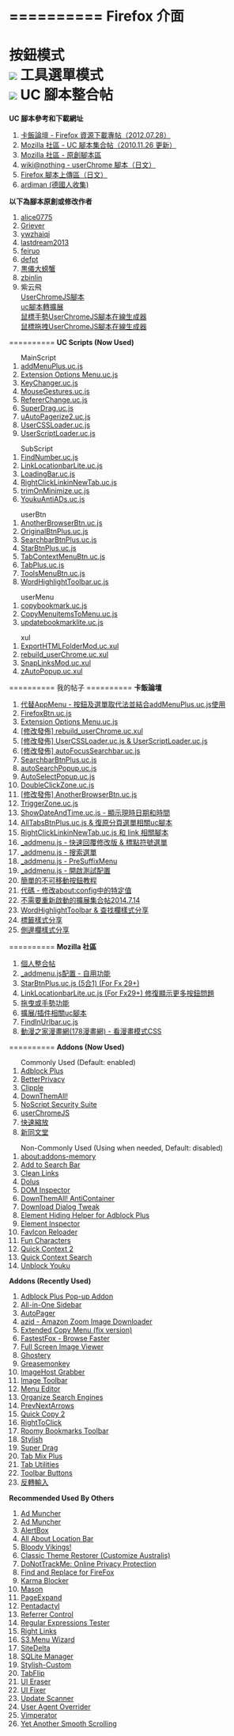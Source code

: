 ==========
Firefox 介面
==========
按鈕模式<br>
<img src="https://mozest.com/attachment/201408/11/100724_1407742327CYIc.png">
工具選單模式<br>
<img src="https://mozest.com/attachment/201408/11/100724_1407742328eKaa.png">
UC 腳本整合帖
==========
<b>UC 腳本參考和下載網址</b>
<ol>
<li><a href="http://bbs.kafan.cn/thread-1340501-1-1.html">卡飯論壇 - Firefox 資源下載專帖（2012.07.28）</a><br></li>
<li><a href="https://g.mozest.com/thread-26773-1-1">Mozilla 社區 - UC 腳本集合帖（2010.11.26 更新）</a><br></li>
<li><a href="https://j.mozest.com/zh-CN/">Mozilla 社區 - 原創腳本區</a><br></li>
<li><a href="http://wiki.nothing.sh/page/userChrome.js%CD%D1%A5%B9%A5%AF%A5%EA%A5%D7%A5%C8#vfb09d65">wiki@nothing - userChrome 腳本（日文）</a><br></li>
<li><a href="http://u6.getuploader.com/script/">Firefox 腳本上傳區（日文）</a><br></li>
<li><a href="https://github.com/ardiman/userChrome.js">ardiman (德國人收集)</a><br></li>
</ol>
<b>以下為腳本原創或修改作者</b>
<ol>
<li><a href="https://github.com/alice0775/userChrome.js">alice0775</a><br></li>
<li><a href="https://github.com/Griever/userChromeJS">Griever</a><br></li>
<li><a href="https://github.com/ywzhaiqi/userChromeJS">ywzhaiqi</a><br></li>
<li><a href="https://github.com/lastdream2013/userChrome">lastdream2013</a><br></li>
<li><a href="https://github.com/feiruo/userChromeJS">feiruo</a><br></li>
<li><a href="https://github.com/defpt/userChromeJs">defpt</a><br></li>
<li><a href="http://pan.baidu.com/share/home?uk=2467242534#category/type=0">黒儀大螃蟹</a><br></li>
<li><a href="https://bitbucket.org/zbinlin">zbinlin</a><br></li>
<li>紫云飛</li>
<a href="http://www.cnblogs.com/ziyunfei/archive/2011/11/25/2263756.html">UserChromeJS腳本</a><br>
<a href="http://www.cnblogs.com/ziyunfei/archive/2012/02/05/2338725.html">uc腳本轉擴展</a><br>
<a href="http://www.cnblogs.com/ziyunfei/archive/2011/12/15/2289504.html">鼠標手勢UserChromeJS腳本在線生成器</a><br>
<a href="http://www.cnblogs.com/ziyunfei/archive/2011/12/20/2293928.html">鼠標拖拽UserChromeJS腳本在線生成器</a><br>
</ol>
==========
<b>UC Scripts (Now Used)</b></br>
<ol>
MainScript
<li><a href="https://github.com/Drager-oos/userChrome/blob/master/MainScript/addMenuPlus.uc.js">addMenuPlus.uc.js</a><br></li>
<li><a href="https://github.com/Drager-oos/userChrome/blob/master/MainScript/Extension%20Options%20Menu.uc.js">Extension Options Menu.uc.js</a><br></li>
<li><a href="https://github.com/Drager-oos/userChrome/blob/master/MainScript/KeyChanger.uc.js">KeyChanger.uc.js</a><br></li>
<li><a href="https://github.com/Drager-oos/userChrome/blob/master/MainScript/MouseGestures.uc.js">MouseGestures.uc.js</a><br></li>
<li><a href="https://github.com/Drager-oos/userChrome/blob/master/MainScript/RefererChange.uc.js">RefererChange.uc.js</a><br></li>
<li><a href="https://github.com/Drager-oos/userChrome/blob/master/MainScript/SuperDrag.uc.js">SuperDrag.uc.js</a><br></li>
<li><a href="https://github.com/Drager-oos/userChrome/blob/master/MainScript/uAutoPagerize2.uc.js">uAutoPagerize2.uc.js</a><br></li>
<li><a href="https://github.com/Drager-oos/userChrome/blob/master/MainScript/UserCSSLoader.uc.js">UserCSSLoader.uc.js</a><br></li>
<li><a href="https://github.com/Drager-oos/userChrome/blob/master/MainScript/UserScriptLoader.uc.js">UserScriptLoader.uc.js</a><br></li>
</ol>
<ol>
SubScript
<li><a href="https://github.com/Drager-oos/userChrome/blob/master/SubScript/FindNumber.uc.js">FindNumber.uc.js</a><br></li>
<li><a href="https://github.com/Drager-oos/userChrome/blob/master/SubScript/LinkLocationbarLite.uc.js">LinkLocationbarLite.uc.js</a><br></li>
<li><a href="https://github.com/Drager-oos/userChrome/blob/master/SubScript/LoadingBar.uc.js">LoadingBar.uc.js</a><br></li>
<li><a href="https://github.com/Drager-oos/userChrome/blob/master/SubScript/RightClickLinkinNewTab.uc.js">RightClickLinkinNewTab.uc.js</a><br></li>
<li><a href="https://github.com/Drager-oos/userChrome/blob/master/SubScript/trimOnMinimize.uc.js">trimOnMinimize.uc.js</a><br></li>
<li><a href="https://github.com/Drager-oos/userChrome/blob/master/SubScript/YoukuAntiADs.uc.js">YoukuAntiADs.uc.js</a><br></li>
</ol>
<ol>
userBtn
<li><a href="https://github.com/Drager-oos/userChrome/blob/master/BtnPlus/AnotherBrowserBtn.uc.js">AnotherBrowserBtn.uc.js</a><br></li>
<li><a href="https://github.com/Drager-oos/userChrome/blob/master/BtnPlus/OriginalBtnPlus.uc.js">OriginalBtnPlus.uc.js</a><br></li>
<li><a href="https://github.com/Drager-oos/userChrome/blob/master/BtnPlus/SearchbarBtnPlus.uc.js">SearchbarBtnPlus.uc.js</a><br></li>
<li><a href="https://github.com/Drager-oos/userChrome/blob/master/BtnPlus/StarBtnPlus.uc.js">StarBtnPlus.uc.js</a><br></li>
<li><a href="https://github.com/Drager-oos/userChrome/blob/master/BtnPlus/TabContextMenuBtn.uc.js">TabContextMenuBtn.uc.js</a><br></li>
<li><a href="https://github.com/Drager-oos/userChrome/blob/master/BtnPlus/TabPlus.uc.js">TabPlus.uc.js</a><br></li>
<li><a href="https://github.com/Drager-oos/userChrome/blob/master/BtnPlus/ToolsMenuBtn.uc.js">ToolsMenuBtn.uc.js</a><br></li>
<li><a href="https://github.com/Drager-oos/userChrome/blob/master/BtnPlus/WordHighlightToolbar.uc.js">WordHighlightToolbar.uc.js</a><br></li>
</ol>
<ol>
userMenu
<li><a href="https://github.com/Drager-oos/userChrome/blob/master/userMenu/copybookmark.uc.js">copybookmark.uc.js</a><br></li>
<li><a href="https://github.com/Drager-oos/userChrome/blob/master/userMenu/CopyMenuitemsToMenu.uc.js">CopyMenuitemsToMenu.uc.js</a><br></li>
<li><a href="https://github.com/Drager-oos/userChrome/blob/master/userMenu/updatebookmarklite.uc.js">updatebookmarklite.uc.js</a><br></li>
</ol>
<ol>
xul
<li><a href="https://github.com/Drager-oos/userChrome/blob/master/xul/ExportHTMLFolderMod.uc.xul">ExportHTMLFolderMod.uc.xul</a><br></li>
<li><a href="https://github.com/Drager-oos/userChrome/blob/master/xul/rebuild_userChrome.uc.xul">rebuild_userChrome.uc.xul</a><br></li>
<li><a href="https://github.com/Drager-oos/userChrome/blob/master/xul/SnapLinksMod.uc.xul">SnapLinksMod.uc.xul</a><br></li>
<li><a href="https://github.com/Drager-oos/userChrome/blob/master/xul/zAutoPopup.uc.xul">zAutoPopup.uc.xul</a><br></li>
</ol>
==========
我的帖子
==========
<b>卡飯論壇</b>
<ol>
<li><a href="http://bbs.kafan.cn/thread-1739599-1-1.html">代替AppMenu - 按鈕及選單取代法並結合addMenuPlus.uc.js使用</a><br></li>
<li><a href="http://bbs.kafan.cn/thread-1759163-1-1.html">FirefoxBtn.uc.js</a><br></li>
<li><a href="http://bbs.kafan.cn/thread-1755436-1-1.html">Extension Options Menu.uc.js</a><br></li>
<li><a href="http://bbs.kafan.cn/thread-1754228-1-1.html">[修改發佈] rebuild_userChrome.uc.xul</a><br></li>
<li><a href="http://bbs.kafan.cn/thread-1754182-1-1.html">[修改發佈] UserCSSLoader.uc.js & UserScriptLoader.uc.js</a><br></li>
<li><a href="http://bbs.kafan.cn/thread-1739617-1-1.html">[修改發佈] autoFocusSearchbar.uc.js</a><br></li>
<li><a href="http://bbs.kafan.cn/thread-1741525-1-1.html">SearchbarBtnPlus.uc.js</a><br></li>
<li><a href="http://bbs.kafan.cn/thread-1749331-1-1.html">autoSearchPopup.uc.js</a><br></li>
<li><a href="http://bbs.kafan.cn/thread-1759415-1-1.html">AutoSelectPopup.uc.js</a><br></li>
<li><a href="http://bbs.kafan.cn/thread-1761923-1-1.html">DoubleClickZone.uc.js</a><br></li>
<li><a href="http://bbs.kafan.cn/thread-1739635-1-1.html">[修改發佈] AnotherBrowserBtn.uc.js</a><br></li>
<li><a href="http://bbs.kafan.cn/thread-1748650-1-1.html">TriggerZone.uc.js</a><br></li>
<li><a href="http://bbs.kafan.cn/thread-1747400-1-1.html">ShowDateAndTime.uc.js - 顯示現時日期和時間</a><br></li>
<li><a href="http://bbs.kafan.cn/thread-1739999-1-1.html">AllTabsBtnPlus.uc.js & 復原分頁選單相關uc腳本</a><br></li>
<li><a href="http://bbs.kafan.cn/thread-1755453-1-1.html">RightClickLinkinNewTab.uc.js 和 link 相關腳本</a><br></li>
<li><a href="http://bbs.kafan.cn/thread-1739649-1-1.html">_addmenu.js - 快速回覆修改版 & 標點符號選單</a><br></li>
<li><a href="http://bbs.kafan.cn/thread-1750226-1-1.html">_addmenu.js - 搜索選單</a><br></li>
<li><a href="http://bbs.kafan.cn/thread-1752591-1-1.html">_addmenu.js - PreSuffixMenu</a><br></li>
<li><a href="http://bbs.kafan.cn/thread-1757983-1-1.html">_addmenu.js - 開啟測試配置</a><br></li>
<li><a href="http://bbs.kafan.cn/thread-1743344-1-1.html">簡單的不可移動按鈕教程</a><br></li>
<li><a href="http://bbs.kafan.cn/thread-1743975-1-1.html">代碼 - 修改about:config中的特定值</a><br></li>
<li><a href="http://bbs.kafan.cn/thread-1754619-1-1.html">不需要重新啟動的擴展集合帖2014.7.14</a><br></li>
<li><a href="http://bbs.kafan.cn/thread-1756715-1-1.html">WordHighlightToolbar & 查找欄樣式分享</a><br></li>
<li><a href="http://bbs.kafan.cn/thread-1758572-1-1.html">標籤樣式分享</a><br></li>
<li><a href="http://bbs.kafan.cn/thread-1758660-1-1.html">側邊欄樣式分享</a><br></li>
</ol>
==========
<b>Mozilla 社區</b>
<ol>
<li><a href="http://g.mozest.com/thread-41396-1-1">個人整合帖</a><br></li>
<li><a href="http://g.mozest.com/thread-44436-1-1">_addmenu.js配置 - 自用功能</a><br></li>
<li><a href="http://g.mozest.com/thread-43774-1-1">StarBtnPlus.uc.js (5合1) (For Fx 29+)</a><br></li>
<li><a href="http://g.mozest.com/thread-44687-1-1">LinkLocationbarLite.uc.js (For Fx29+) 修復顯示更多按鈕問題</a><br></li>
<li><a href="http://g.mozest.com/thread-44453-1-1">拖曳或手勢功能</a><br></li>
<li><a href="http://g.mozest.com/thread-44382-1-1">擴展/插件相關uc腳本</a><br></li>
<li><a href="http://g.mozest.com/thread-43981-1-1">FindInUrlbar.uc.js</a><br></li>
<li><a href="http://g.mozest.com/thread-43730-1-1">動漫之家漫畫網(178漫畫網) - 看漫畫模式CSS</a><br></li>
</ol>
==========
<b>Addons (Now Used)</b><br>
<ol>
Commonly Used (Default: enabled)
<li><a href="https://addons.mozilla.org/zh-TW/firefox/addon/adblock-plus/">Adblock Plus</a><br></li>
<li><a href="https://addons.mozilla.org/zh-TW/firefox/addon/betterprivacy/">BetterPrivacy</a><br></li>
<li><a href="https://addons.mozilla.org/zh-TW/firefox/addon/clipple/">Clipple</a><br></li>
<li><a href="https://addons.mozilla.org/zh-TW/firefox/addon/downthemall/">DownThemAll!</a><br></li>
<li><a href="https://addons.mozilla.org/zh-tw/firefox/addon/noscript/">NoScript Security Suite</a><br></li>
<li><a href="http://userchromejs.mozdev.org/">userChromeJS</a><br></li>
<li><a href="https://addons.mozilla.org/zh-TW/firefox/addon/zoom-panel/">快速縮放</a><br></li>
<li><a href="https://addons.mozilla.org/zh-TW/firefox/addon/%E6%96%B0%E5%90%8C%E6%96%87%E5%A0%82-new-tong-wen-tang/">新同文堂</a><br></li>
</ol>
<ol>
Non-Commonly Used (Using when needed, Default: disabled)
<li><a href="https://addons.mozilla.org/zh-TW/firefox/addon/about-addons-memory/">about:addons-memory</a><br></li>
<li><a href="https://addons.mozilla.org/zh-TW/firefox/addon/add-to-search-bar/">Add to Search Bar</a><br></li>
<li><a href="https://addons.mozilla.org/zh-TW/firefox/addon/clean-links/">Clean Links</a><br></li>
<li><a href="https://addons.mozilla.org/zh-TW/firefox/addon/dolus/">Dolus</a><br></li>
<li><a href="https://addons.mozilla.org/zh-TW/firefox/addon/dom-inspector-6622/">DOM Inspector</a><br></li>
<li><a href="https://addons.mozilla.org/zh-TW/firefox/addon/downthemall-anticontainer/">DownThemAll! AntiContainer</a><br></li>
<li><a href="https://addons.mozilla.org/zh-TW/firefox/addon/download-dialog-tweak/">Download Dialog Tweak</a><br></li>
<li><a href="https://addons.mozilla.org/zh-TW/firefox/addon/elemhidehelper/">Element Hiding Helper for Adblock Plus</a><br></li>
<li><a href="https://addons.mozilla.org/zh-TW/firefox/addon/element-inspector/">Element Inspector</a><br></li>
<li><a href="https://addons.mozilla.org/zh-TW/firefox/addon/faviconreloader/">FavIcon Reloader</a><br></li>
<li><a href="https://addons.mozilla.org/zh-TW/firefox/addon/fun-characters/">Fun Characters</a><br></li>
<li><a href="https://addons.mozilla.org/zh-TW/firefox/addon/quick-context-2/">Quick Context 2</a><br></li>
<li><a href="https://addons.mozilla.org/zh-TW/firefox/addon/quickcontextsearch/">Quick Context Search</a><br></li>
<li><a href="https://addons.mozilla.org/zh-TW/firefox/addon/unblock-youku/">Unblock Youku</a><br></li>
</ol>
<b>Addons (Recently Used)</b>
<ol>
<li><a href="https://addons.mozilla.org/zh-TW/firefox/addon/adblock-plus-pop-up-addon/">Adblock Plus Pop-up Addon</a><br></li>
<li><a href="https://addons.mozilla.org/zh-TW/firefox/addon/all-in-one-sidebar/">All-in-One Sidebar</a><br></li>
<li><a href="https://addons.mozilla.org/zh-TW/firefox/addon/autopager/">AutoPager</a><br></li>
<li><a href="https://addons.mozilla.org/zh-TW/firefox/addon/azid-amazon-zoom-image-downloa/">azid - Amazon Zoom Image Downloader</a><br></li>
<li><a href="https://addons.mozilla.org/zh-TW/firefox/addon/extended-copy-menu-fix-vers/">Extended Copy Menu (fix version)</a><br></li>
<li><a href="https://addons.mozilla.org/zh-TW/firefox/addon/fastestfox-browse-faster/">FastestFox - Browse Faster</a><br></li>
<li><a href="https://addons.mozilla.org/zh-TW/firefox/addon/full-screen-image-viewer/">Full Screen Image Viewer</a><br></li>
<li><a href="https://addons.mozilla.org/zh-TW/firefox/addon/ghostery/">Ghostery</a><br></li>
<li><a href="https://addons.mozilla.org/zh-TW/firefox/addon/greasemonkey/">Greasemonkey</a><br></li>
<li><a href="https://addons.mozilla.org/zh-TW/firefox/addon/imagehost-grabber/">ImageHost Grabber</a><br></li>
<li><a href="https://addons.mozilla.org/zh-TW/firefox/addon/image-toolbar/">Image Toolbar</a><br></li>
<li><a href="https://addons.mozilla.org/zh-TW/firefox/addon/menu-editor/">Menu Editor</a><br></li>
<li><a href="https://addons.mozilla.org/zh-TW/firefox/addon/organize-search-engines/">Organize Search Engines</a><br></li>
<li><a href="https://addons.mozilla.org/zh-TW/firefox/addon/prevnextarrows/">PrevNextArrows</a><br></li>
<li><a href="https://addons.mozilla.org/zh-TW/firefox/addon/quick-copy-2/">Quick Copy 2</a><br></li>
<li><a href="https://addons.mozilla.org/zh-TW/firefox/addon/righttoclick/">RightToClick</a><br></li>
<li><a href="https://addons.mozilla.org/zh-TW/firefox/addon/roomy-bookmarks-toolbar/">Roomy Bookmarks Toolbar</a><br></li>
<li><a href="https://addons.mozilla.org/zh-TW/firefox/addon/stylish/">Stylish</a><br></li>
<li><a href="https://addons.mozilla.org/zh-TW/firefox/addon/super-drag/">Super Drag</a><br></li>
<li><a href="https://addons.mozilla.org/zh-TW/firefox/addon/tab-mix-plus/">Tab Mix Plus</a><br></li>
<li><a href="https://addons.mozilla.org/zh-TW/firefox/addon/tab-utilities/">Tab Utilities</a><br></li>
<li><a href="https://addons.mozilla.org/zh-TW/firefox/addon/toolbar-buttons/">Toolbar Buttons</a><br></li>
<li><a href="https://addons.mozilla.org/zh-TW/firefox/addon/invert-input/">反轉輸入</a><br></li>
</ol>
<b>Recommended Used By Others</b>
<ol>
<li><a href="http://www.admuncher.com/download.shtml">Ad Muncher</a><br></li>
<li><a href="http://baike.baidu.com/view/1800356.htm">Ad Muncher</a><br></li>
<li><a href="https://addons.mozilla.org/zh-TW/firefox/addon/alertbox/">AlertBox</a><br></li>
<li><a href="https://addons.mozilla.org/zh-TW/firefox/addon/all-about-location-bar/">All About Location Bar</a><br></li>
<li><a href="https://addons.mozilla.org/zh-TW/firefox/addon/bloody-vikings/">Bloody Vikings!</a><br></li>
<li><a href="https://addons.mozilla.org/zh-TW/firefox/addon/classicthemerestorer/">Classic Theme Restorer (Customize Australis)</a><br></li>
<li><a href="https://addons.mozilla.org/zh-TW/firefox/addon/donottrackplus/">DoNotTrackMe: Online Privacy Protection</a><br></li>
<li><a href="https://addons.mozilla.org/zh-TW/firefox/addon/find-and-replace-for-firefox/">Find and Replace for FireFox</a><br></li>
<li><a href="https://addons.mozilla.org/zh-TW/firefox/addon/karma-blocker/">Karma Blocker</a><br></li>
<li><a href="https://addons.mozilla.org/zh-TW/firefox/addon/mason/">Mason</a><br></li>
<li><a href="https://addons.mozilla.org/zh-TW/firefox/addon/pageexpand/">PageExpand</a><br></li>
<li><a href="https://addons.mozilla.org/zh-TW/firefox/addon/pentadactyl/">Pentadactyl</a><br></li>
<li><a href="https://addons.mozilla.org/zh-TW/firefox/addon/referrer-control/">Referrer Control</a><br></li>
<li><a href="https://addons.mozilla.org/zh-TW/firefox/addon/rext/">Regular Expressions Tester</a><br></li>
<li><a href="https://addons.mozilla.org/zh-TW/firefox/addon/right-links/">Right Links</a><br></li>
<li><a href="https://addons.mozilla.org/zh-TW/firefox/addon/s3menu-wizard/">S3.Menu Wizard</a><br></li>
<li><a href="https://addons.mozilla.org/zh-TW/firefox/addon/sitedelta/">SiteDelta</a><br></li>
<li><a href="https://addons.mozilla.org/zh-TW/firefox/addon/sqlite-manager/">SQLite Manager</a><br></li>
<li><a href="https://addons.mozilla.org/zh-TW/firefox/addon/stylish-custom/">Stylish-Custom</a><br></li>
<li><a href="https://addons.mozilla.org/zh-TW/firefox/addon/tabflip/">TabFlip</a><br></li>
<li><a href="https://addons.mozilla.org/zh-TW/firefox/addon/ui-eraser/">UI Eraser</a><br></li>
<li><a href="https://addons.mozilla.org/zh-TW/firefox/addon/firefox-4-ui-fixer/">UI Fixer</a><br></li>
<li><a href="https://addons.mozilla.org/zh-TW/firefox/addon/update-scanner/">Update Scanner</a><br></li>
<li><a href="https://addons.mozilla.org/zh-TW/firefox/addon/user-agent-overrider/">User Agent Overrider</a><br></li>
<li><a href="https://addons.mozilla.org/zh-TW/firefox/addon/vimperator/">Vimperator</a><br></li>
<li><a href="https://addons.mozilla.org/zh-TW/firefox/addon/yet-another-smooth-scrolling/">Yet Another Smooth Scrolling</a><br></li>
</ol>
